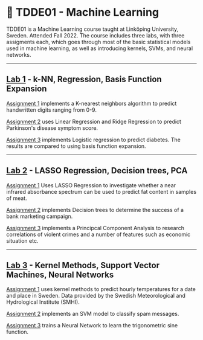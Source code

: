 # 🤖 TDDE01 - Machine Learning

TDDE01 is a Machine Learning course taught at Linköping University, Sweden. Attended Fall 2022. The course includes three labs, with three assigments each, which goes through most of the basic statistical models used in machine learning, as well as introducing kernels, SVMs, and neural networks.

---

## [Lab 1](https://github.com/jakeberggren/TDDE01-Machine-Learning/tree/main/lab1) - k-NN, Regression, Basis Function Expansion

[Assignment 1](https://github.com/jakeberggren/TDDE01-Machine-Learning/blob/main/lab1/assignment_1.R) implements a K-nearest neighbors algorithm to predict handwritten digits ranging from 0-9.

[Assignment 2](https://github.com/jakeberggren/TDDE01-Machine-Learning/blob/main/lab1/assignment_2.R) uses Linear Regression and Ridge Regression to predict Parkinson's disease symptom score.

[Assignment 3](https://github.com/jakeberggren/TDDE01-Machine-Learning/blob/main/lab1/assignment_3.R) implements Logistic regression to predict diabetes. The results are compared to using basis function expansion.

---

## [Lab 2](https://github.com/jakeberggren/TDDE01-Machine-Learning/tree/main/lab2) - LASSO Regression, Decision trees, PCA

[Assignment 1](https://github.com/jakeberggren/TDDE01-Machine-Learning/blob/main/lab2/assignment_1.R) Uses LASSO Regression to investigate whether a near infrared absorbance spectrum can be used to predict fat content in samples of meat.

[Assignment 2](https://github.com/jakeberggren/TDDE01-Machine-Learning/blob/main/lab2/assignment_2.R) implements Decision trees to determine the success of a bank marketing campaign.

[Assignment 3](https://github.com/jakeberggren/TDDE01-Machine-Learning/blob/main/lab2/assignment_3.R) implements a Principcal Component Analysis to research correlations of violent crimes and a number of features such as economic situation etc.

---

## [Lab 3](https://github.com/jakeberggren/TDDE01-Machine-Learning/tree/main/lab3) - Kernel Methods, Support Vector Machines, Neural Networks

[Assignment 1](https://github.com/jakeberggren/TDDE01-Machine-Learning/blob/main/lab3/assignment_1.R) uses kernel methods to predict hourly temperatures for a date and place in Sweden. Data provided by the Swedish Meteorological and Hydrological Institute (SMHI).

[Assignment 2](https://github.com/jakeberggren/TDDE01-Machine-Learning/blob/main/lab3/assignment_2.R) implements an SVM model to classify spam messages.

[Assignment 3](https://github.com/jakeberggren/TDDE01-Machine-Learning/blob/main/lab3/assignment_3.R) trains a Neural Network to learn the trigonometric sine function.
